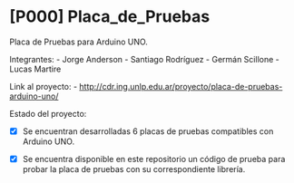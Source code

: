 # [P000] Placa_de_Pruebas

Placa de Pruebas para Arduino UNO.

Integrantes:
	- Jorge Anderson
	- Santiago Rodríguez
	- Germán Scillone
	- Lucas Martire

Link al proyecto:
	- http://cdr.ing.unlp.edu.ar/proyecto/placa-de-pruebas-arduino-uno/

Estado del proyecto:
- [X] Se encuentran desarrolladas 6 placas de pruebas compatibles con Arduino UNO.
- [X] Se encuentra disponible en este repositorio un código de prueba para probar la placa de pruebas con su correspondiente librería.
	
